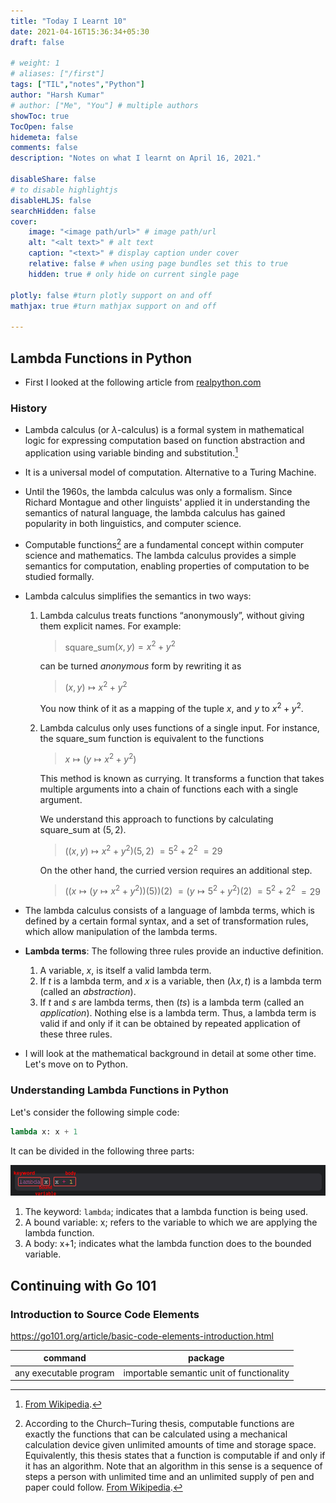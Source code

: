 ```yaml
---
title: "Today I Learnt 10"
date: 2021-04-16T15:36:34+05:30
draft: false

# weight: 1
# aliases: ["/first"]
tags: ["TIL","notes","Python"]
author: "Harsh Kumar"
# author: ["Me", "You"] # multiple authors
showToc: true
TocOpen: false
hidemeta: false
comments: false
description: "Notes on what I learnt on April 16, 2021."

disableShare: false
# to disable highlightjs
disableHLJS: false
searchHidden: false
cover:
    image: "<image path/url>" # image path/url
    alt: "<alt text>" # alt text
    caption: "<text>" # display caption under cover
    relative: false # when using page bundles set this to true
    hidden: true # only hide on current single page

plotly: false #turn plotly support on and off
mathjax: true #turn mathjax support on and off

---
```


## Lambda Functions in Python

- First I looked at the following article from [realpython.com](https://realpython.com/python-lambda/)

### History

- Lambda calculus (or $\lambda$-calculus) is a formal system in mathematical logic for expressing computation based on function abstraction and application using variable binding and substitution.[^lambdawiki]
- It is a universal model of computation. Alternative to a Turing Machine.
- Until the 1960s, the lambda calculus was only a formalism. Since Richard Montague and other linguists' applied it in understanding the semantics of natural language, the lambda calculus has gained popularity in both linguistics, and computer science.
- Computable functions[^computablewiki] are a fundamental concept within computer science and mathematics. The lambda calculus provides a simple semantics for computation, enabling properties of computation to be studied formally.
- Lambda calculus simplifies the semantics in two ways:
  1. Lambda calculus treats functions “anonymously”, without giving them explicit names.
     For example: 
     > square\_sum$(x,y) = x^2 + y^2$

     can be turned *anonymous* form by rewriting it as 
     > $(x,y) \mapsto x^2 + y^2$

     You now think of it as a mapping of the tuple $x$, and $y$ to $x^2+y^2$.
  2. Lambda calculus only uses functions of a single input. For instance, the square\_sum function is equivalent to the functions 
     > $x \mapsto (y \mapsto x^2+ y^2)$

     This method is known as currying. It transforms a function that takes multiple arguments into a chain of functions each with a single argument.

     We understand this approach to functions by calculating square\_sum at $(5,2)$.
     > $((x,y) \mapsto x^2 + y^2)(5,2)$
     $= 5^2 +2^2$
     $=29$
     
     On the other hand, the curried version requires an additional step.
     > $\left( \left( x \mapsto (y \mapsto x^2 + y^2) \right)(5) \right)(2)$
     $= (y \mapsto 5^2 + y^2)(2)$
     $= 5^2 + 2^2$
     $= 29$

- The lambda calculus consists of a language of lambda terms, which is defined by a certain formal syntax, and a set of transformation rules, which allow manipulation of the lambda terms. 
- **Lambda terms**: The following three rules provide an inductive definition.
  1. A variable, $x$, is itself a valid lambda term.
  2. If $t$ is a lambda term, and $x$ is a variable, then $( \lambda x, t )$ is a lambda term (called an *abstraction*).
  3. If $t$ and $s$ are lambda terms, then $(ts)$ is a lambda term (called an *application*).
  Nothing else is a lambda term. Thus, a lambda term is valid if and only if it can be obtained by repeated application of these three rules.
- I will look at the mathematical background in detail at some other time. Let's move on to Python.

### Understanding Lambda Functions in Python

Let's consider the following simple code:
```python
lambda x: x + 1
```
It can be divided in the following three parts:

![Lambda function structure](/static/TIL/10/LambdaSimple.png)

1. The keyword: `lambda`; indicates that a lambda function is being used.
2. A bound variable: x; refers to the variable to which we are applying the lambda function.
3. A body: x+1; indicates what the lambda function does to the bounded variable.

[^lambdawiki]: [From Wikipedia](https://en.wikipedia.org/wiki/Lambda_calculus).
[^computablewiki]: According to the Church–Turing thesis, computable functions are exactly the functions that can be calculated using a mechanical calculation device given unlimited amounts of time and storage space. Equivalently, this thesis states that a function is computable if and only if it has an algorithm. Note that an algorithm in this sense is a sequence of steps a person with unlimited time and an unlimited supply of pen and paper could follow. [From Wikipedia](https://en.wikipedia.org/wiki/Computable_function).

## Continuing with Go 101

### Introduction to Source Code Elements

https://go101.org/article/basic-code-elements-introduction.html

| command | package |
| ------- | ------- |
| any executable program | importable semantic unit of functionality |

